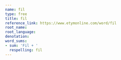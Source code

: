 ```yaml
---
name: fil
type: free
title: fil
reference_link: https://www.etymonline.com/word/fil
root_name: 
root_language: 
denotation: 
word_sums:
- sum: 'Fil + '
  respelling: fil
---
```

